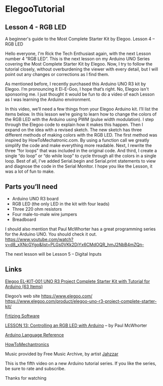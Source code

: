 # ElegooTutorial

## Lesson 4 - RGB LED

A beginner's guide to the Most Complete Starter Kit by Elegoo.  Lesson 4 – RGB LED

Hello everyone, I'm Rick the Tech Enthusiast again, with the next Lesson number 4 “RGB LED”.  This is the next lesson on my Arduino UNO Series covering the Most Complete Starter Kit by Elegoo.   Now, I try to follow the tutorial closely, without overburdening the viewer with every detail, but I will point out any changes or corrections as I find them.

As mentioned before, I recently purchased this Arduino UNO R3 kit by Elegoo.  I’m pronouncing it El-E-Goo, I hope that’s right.  No, Elegoo isn't sponsoring me.  I just thought it would be fun to do a video of each Lesson as I was learning the Arduino environment. 

In this video, we’ll need a few things from your Elegoo Arduino kit.  I’ll list the items below.  In this lesson we’re going to learn how to change the colors of the RGB LED with the Arduino using PWM (pulse width modulation).  I step through the Elegoo code to explain how it makes this happen.  Then I expand on the idea with a revised sketch.  The new sketch has three different methods of making colors with the RGB LED. The first method was inspired by HowToMechatronic.com.  By using a function call we greatly simplify the code and make everything more readable.  Next, I rewrite the three “for loops” that was included in the original code.  And third, I create a single “do loop” or “do while loop” to cycle through all the colors in a single loop.  Best of all, I’ve added Serial.begin and Serial.print statements to view and diagnose the code in the Serial Monitor.  I hope you like the Lesson, it was a lot of fun to make.

## Parts you’ll need

* Arduino UNO R3 board
* RGB LED (the only LED in the kit with four leads)
* Three 220 ohm resistors
* Four male-to-male wire jumpers
* Breadboard

I should also mention that Paul McWhorter has a great programming series for the Arduino UNO.  You should check it out.
https://www.youtube.com/watch?v=d8_xXNcGYgo&list=PLGs0VKk2DiYx6CMdOQR_hmJ2NbB4mZQn-
 
The next lesson will be Lesson 5 – Digital Inputs  

## Links

<a target="_blank" href="https://www.amazon.com/gp/product/B01CZTLHGE/ref=as_li_tl?ie=UTF8&camp=1789&creative=9325&creativeASIN=B01CZTLHGE&linkCode=as2&tag=rmorenojr-20&linkId=ac3601531bad9439bc32c77b0088b741">Elegoo EL-KIT-001 UNO R3 Project Complete Starter Kit with Tutorial for Arduino (63 Items)</a><img src="//ir-na.amazon-adsystem.com/e/ir?t=rmorenojr-20&l=am2&o=1&a=B01CZTLHGE" width="1" height="1" border="0" alt="" style="border:none !important; margin:0px !important;" />

Elegoo’s web site
https://www.elegoo.com/
https://www.elegoo.com/product/elegoo-uno-r3-project-complete-starter-kit/

[Frtizing Software](http://fritzing.org/download/)

[LESSON 13: Controlling an RGB LED with Arduino](https://www.youtube.com/watch?v=gqAHOoqo3OI) – by Paul McWhorter


[Arduino Language Reference](https://www.arduino.cc/reference/en/)

[HowToMechantronics](http://howtomechatronics.com/tutorials/arduino/how-to-use-a-rgb-led-with-arduino/)

Music provided by Free Music Archive, by artist [Jahzzar](http://freemusicarchive.org/search/?sort=track_date_published&d=1&quicksearch=jahzzar)

This is the fifth video on a new Arduino tutorial series. If you like the series, be sure to rate and subscribe.

Thanks for watching
